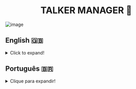<h1 align="center">TALKER MANAGER 🎤</h1>

![image](https://user-images.githubusercontent.com/96205316/187313316-1fb68184-0832-4823-b0e5-b7fa45a8df70.png)

## English 🇬🇧
<details>
<summary>Click to expand!</summary>
  
### Description 📝
Talker Manager is a CRUD (Create, Read, Update and Delete) API of talkers. This API has endpoints that allow the user to read and write in a file using the Node.js fs module. The development of this project allowed me to put in practice what I learned of Node.js, Express.js and HTTP Protocols during the Back-end module at Trybe.

### Technologies and Tools 🔧
<img src="https://img.shields.io/badge/Docker-2CA5E0?style=for-the-badge&logo=docker&logoColor=white" alt="docker-logo"/>
<img src="https://img.shields.io/badge/Node.js-339933?style=for-the-badge&logo=nodedotjs&logoColor=white" alt="nodejs-logo"/>
<img src="https://img.shields.io/badge/Express.js-000000?style=for-the-badge&logo=express&logoColor=white" alt="express-logo"/>
<img src="https://img.shields.io/badge/Postman-FF6C37?style=for-the-badge&logo=Postman&logoColor=white" alt="postman-logo"/>
<img src="https://img.shields.io/badge/Swagger-85EA2D?style=for-the-badge&logo=Swagger&logoColor=white" alt="swagger-logo"/>

Talker Manager was developed using **Docker** to create an isolated development environment. Using **Express.js**, a CRUD (Create, Read, Update and Delete) API was created to manage Talkers from a **JSON** file using Node.js fs module.
**Nodemon** and **Postman** were used as development tools, as Nodemon allowed me to monitor scripts during construction and Postman let me test and design the endpoints.
After the project's development, **Swagger** was then used to design and write it's documentation.

### Installation 📋

1. Create a directory using the **mkdir** command:
```
  mkdir saraivais-projects
```

2. Access the directory using the **cd** command and clone the repository:
```
  cd saraivais-projects
  git clone git@github.com:saraivais/talker-manager.git
```

3. Access the project directory and install it's dependencies:
```
  cd talker-manager
  npm i
```

4. Lastly, use the **npm start** command and access the **API documentation** via browser, using the following url
```
  http://localhost:3000
```

</details>

## Português 🇧🇷
<details>
  <summary>Clique para expandir!</summary>
  
  ### Descrição 📝
Talker Manager é uma API CRUD (Criar, Ler, Atualizar e Excluir) de locutores. Essa API possui endpoints que permitem ao usuário ler e gravar em um arquivo usando o módulo Node.js fs. O desenvolvimento deste projeto me permitiu colocar em prática o que aprendi sobre Node.js, Express.js e Protocolos HTTP durante o módulo Back-end no Trybe.

### Tecnologias e Ferramentas 🔧
<img src="https://img.shields.io/badge/Docker-2CA5E0?style=for-the-badge&logo=docker&logoColor=white" alt="docker-logo"/>
<img src="https://img.shields.io/badge/Node.js-339933?style=for-the-badge&logo=nodedotjs&logoColor=white" alt="nodejs-logo"/>
<img src="https://img.shields.io/badge/Express.js-000000?style=for-the-badge&logo=express&logoColor=white" alt="express-logo"/>
<img src="https://img.shields.io/badge/Postman-FF6C37?style=for-the-badge&logo=Postman&logoColor=white" alt="postman-logo"/>
<img src="https://img.shields.io/badge/Swagger-85EA2D?style=for-the-badge&logo=Swagger&logoColor=white" alt="swagger-logo"/>

O Talker Manager foi desenvolvido usando o **Docker** para criar um ambiente de desenvolvimento isolado. Usando **Express.js**, uma API CRUD (Create, Read, Update and Delete) foi criada para gerenciar Talkers de um arquivo **JSON** usando o módulo Node.js fs.
**Nodemon** e **Postman** foram usados ​​como ferramentas de desenvolvimento, pois o Nodemon me permitiu monitorar scripts durante a construção e o Postman me permitiu testar e projetar os endpoints.
Após o desenvolvimento do projeto, **Swagger** foi usado para projetar e escrever sua documentação.

### Instalação 📋

1. Crie um diretório usando o comando **mkdir**:
```
  mkdir saraivais-projects
```

2. Acesse o diretório usando o comando **cd** e clone o repositório:
```
  cd saraivais-projects
  git clone git@github.com:saraivais/talker-manager.git
```

3. Acesse o diretório do projeto e instale suas dependências:
```
  cd talker-manager
  npm i
```

4. Por fim, use o comando **npm start** e acesse a **documentação da API** via navegador, usando a seguinte url
```
  http://localhost:3000
```

</details>
